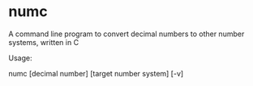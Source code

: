 # numc
A command line program to convert decimal numbers to other number systems, written in C

Usage:

numc [decimal number] [target number system] [-v]
